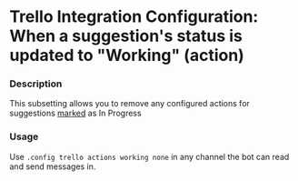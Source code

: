 # Trello Integration Configuration: When a suggestion's status is updated to "Working" (action)

### Description
This subsetting allows you to remove any configured actions for suggestions [marked](/staff/mark.md) as In Progress

### Usage
Use `.config trello actions working none` in any channel the bot can read and send messages in.

